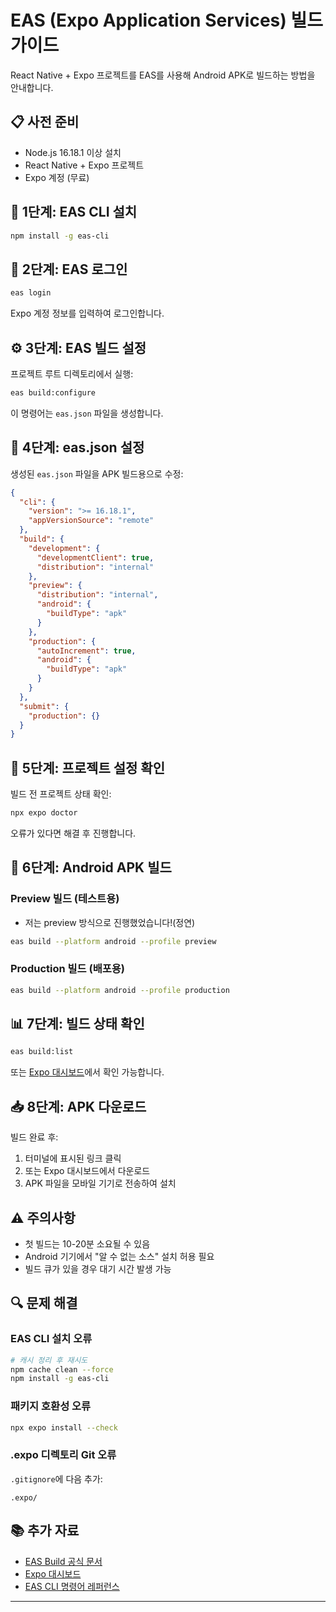 # EAS (Expo Application Services) 빌드 가이드

React Native + Expo 프로젝트를 EAS를 사용해 Android APK로 빌드하는 방법을 안내합니다.

## 📋 사전 준비

- Node.js 16.18.1 이상 설치
- React Native + Expo 프로젝트
- Expo 계정 (무료)

## 🚀 1단계: EAS CLI 설치

```bash
npm install -g eas-cli
```

## 🔐 2단계: EAS 로그인

```bash
eas login
```

Expo 계정 정보를 입력하여 로그인합니다.

## ⚙️ 3단계: EAS 빌드 설정

프로젝트 루트 디렉토리에서 실행:

```bash
eas build:configure
```

이 명령어는 `eas.json` 파일을 생성합니다.

## 📝 4단계: eas.json 설정

생성된 `eas.json` 파일을 APK 빌드용으로 수정:

```json
{
  "cli": {
    "version": ">= 16.18.1",
    "appVersionSource": "remote"
  },
  "build": {
    "development": {
      "developmentClient": true,
      "distribution": "internal"
    },
    "preview": {
      "distribution": "internal",
      "android": {
        "buildType": "apk"
      }
    },
    "production": {
      "autoIncrement": true,
      "android": {
        "buildType": "apk"
      }
    }
  },
  "submit": {
    "production": {}
  }
}
```

## 🔧 5단계: 프로젝트 설정 확인

빌드 전 프로젝트 상태 확인:

```bash
npx expo doctor
```

오류가 있다면 해결 후 진행합니다.

## 📱 6단계: Android APK 빌드

### Preview 빌드 (테스트용)

- 저는 preview 방식으로 진행했었습니다!(정연)

```bash
eas build --platform android --profile preview
```

### Production 빌드 (배포용)

```bash
eas build --platform android --profile production
```

## 📊 7단계: 빌드 상태 확인

```bash
eas build:list
```

또는 [Expo 대시보드](https://expo.dev)에서 확인 가능합니다.

## 📥 8단계: APK 다운로드

빌드 완료 후:

1. 터미널에 표시된 링크 클릭
2. 또는 Expo 대시보드에서 다운로드
3. APK 파일을 모바일 기기로 전송하여 설치

## ⚠️ 주의사항

- 첫 빌드는 10-20분 소요될 수 있음
- Android 기기에서 "알 수 없는 소스" 설치 허용 필요
- 빌드 큐가 있을 경우 대기 시간 발생 가능

## 🔍 문제 해결

### EAS CLI 설치 오류

```bash
# 캐시 정리 후 재시도
npm cache clean --force
npm install -g eas-cli
```

### 패키지 호환성 오류

```bash
npx expo install --check
```

### .expo 디렉토리 Git 오류

`.gitignore`에 다음 추가:

```
.expo/
```

## 📚 추가 자료

- [EAS Build 공식 문서](https://docs.expo.dev/build/introduction/)
- [Expo 대시보드](https://expo.dev)
- [EAS CLI 명령어 레퍼런스](https://docs.expo.dev/build-reference/eas-cli/)

---
